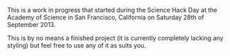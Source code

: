This is a work in progress that started during the Science Hack Day at the Academy of Science in San Francisco, California on Saturday 28th of September 2013.

This is by no means a finished project (it is currently completely lacking any styling) but feel free to use any of it as suits you.
